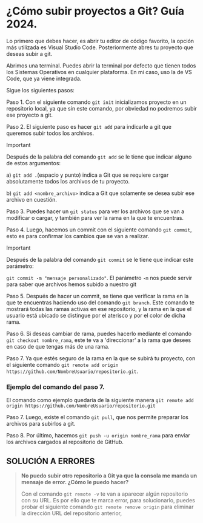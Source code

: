 # ¿Cómo subir proyectos a Git? Guía 2024.

Lo primero que debes hacer, es abrir tu editor de código favorito, la opción más
utilizada es Visual Studio Code. Posteriormente abres tu proyecto que deseas subir a git.

Abrimos una terminal. Puedes abrir la terminal por defecto que tienen todos los Sistemas Operativos en 
cualquier plataforma. En mi caso, uso la de VS Code, que ya viene integrada.

Sigue los siguientes pasos:

Paso 1. Con el siguiente comando `git init` inicializamos proyecto en un repositorio local, ya que sin 
este comando, por obviedad no podremos subir ese proyecto a git.

Paso 2. El siguiente paso es hacer `git add` para indicarle a git que queremos subir todos los archivos.

> [!IMPORTANT]
> Después de la palabra del comando `git add` se le tiene que indicar alguno de estos argumentos:
> 
> a) `git add .`(espacio y punto) indica a Git que se requiere cargar absolutamente todos los archivos de tu proyecto.
> 
> b) `git add <nombre_archivo>` indica a Git que solamente se desea subir ese archivo en cuestión.

Paso 3. Puedes hacer un `git status` para ver los archivos que se van a modificar o cargar, y también para ver la
rama en la que te encuentras.

Paso 4. Luego, hacemos un commit con el siguiente comando `git commit`, esto es para confirmar los cambios que se van
a realizar.

> [!IMPORTANT]
> Después de la palabra del comando `git commit` se le tiene que indicar este parámetro:
> 
> `git commit -m "mensaje personalizado"`. El parámetro `-m` nos puede servir para saber que archivos hemos subido a nuestro git

Paso 5. Después de hacer un commit, se tiene que verificar la rama en la que te encuentras haciendo uso del comando
`git branch`. Este comando te mostrará todas las ramas activas en ese repositorio, y la rama en la que el usuario está
ubicado se distingue por el aterisco y por el color de dicha rama.

Paso 6. Si deseas cambiar de rama, puedes hacerlo mediante el comando `git checkout nombre_rama`, este te va a 'direccionar' a la rama que desees en caso de que tengas más de una rama.

Paso 7. Ya que estés seguro de la rama en la que se subirá tu proyecto, con el siguiente comando `git remote add origin https://github.com/NombreUsuario/repositorio.git`.

### Ejemplo del comando del paso 7.

El comando como ejemplo quedaría de la siguiente manera `git remote add origin https://github.com/NombreUsuario/repositorio.git`

Paso 7. Luego, existe el comando `git pull`, que nos permite preparar los archivos para subirlos a git.

Paso 8. Por último, hacemos `git push -u origin nombre_rama` para enviar los archivos cargados al repositorio de GitHub.

## SOLUCIÓN A ERRORES
> **No puedo subir otro repositorio a Git ya que la consola me manda un mensaje de error. ¿Cómo le puedo hacer?**
> 
> Con el comando `git remote -v` te van a aparecer algún repositorio con su URL. Es por ello que te marca error,
> para solucionarlo, puedes probar el siguiente comando `git remote remove origin` para eliminar la dirección URL del repositorio
> anterior,









